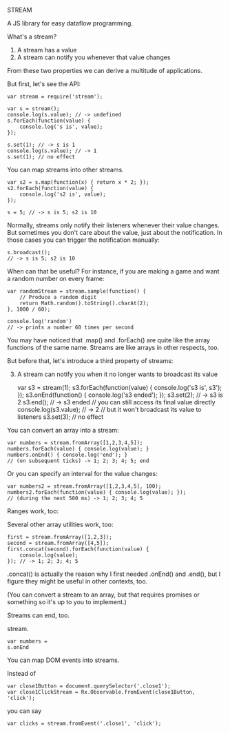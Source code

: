 STREAM

A JS library for easy dataflow programming.

What's a stream?

1. A stream has a value
2. A stream can notify you whenever that value changes

From these two properties we can derive a multitude of applications.

But first, let's see the API:

	var stream = require('stream');

	var s = stream();
	console.log(s.value); // -> undefined
	s.forEach(function(value) {
		console.log('s is', value);
	});

	s.set(1); // -> s is 1
	console.log(s.value); // -> 1
	s.set(1); // no effect

You can map streams into other streams.

	var s2 = s.map(function(x) { return x * 2; });
	s2.forEach(function(value) {
		console.log('s2 is', value);
	});

	s = 5; // -> s is 5; s2 is 10

Normally, streams only notify their listeners whenever their value changes.  But
sometimes you don't care about the value, just about the notification.  In those
cases you can trigger the notification manually:

	s.broadcast();
	// -> s is 5; s2 is 10

When can that be useful? For instance, if you are making a game and want a
random number on every frame:

	var randomStream = stream.sample(function() {
		// Produce a random digit
		return Math.random().toString().charAt(2);
	}, 1000 / 60);

	console.log('random')
	// -> prints a number 60 times per second

You may have noticed that .map() and .forEach() are quite like the array
functions of the same name.  Streams are like arrays in other respects, too.

But before that, let's introduce a third property of streams:

3. A stream can notify you when it no longer wants to broadcast its value

	var s3 = stream(1);
	s3.forEach(function(value) { console.log('s3 is', s3'); });
	s3.onEnd(function() { console.log('s3 ended'); });
	s3.set(2); // -> s3 is 2
	s3.end(); // -> s3 ended
	// you can still access its final value directly
	console.log(s3.value); // -> 2
	// but it won't broadcast its value to listeners
	s3.set(3); // no effect

You can convert an array into a stream:

	var numbers = stream.fromArray([1,2,3,4,5]);
	numbers.forEach(value) { console.log(value); }
	numbers.onEnd() { console.log('end'); }
	// (on subsequent ticks) -> 1; 2; 3; 4; 5; end

Or you can specify an interval for the value changes:

	var numbers2 = stream.fromArray([1,2,3,4,5], 100);
	numbers2.forEach(function(value) { console.log(value); });
	// (during the next 500 ms) -> 1; 2; 3; 4; 5

Ranges work, too:


Several other array utilities work, too:

	first = stream.fromArray([1,2,3]);
	second = stream.fromArray([4,5]);
	first.concat(second).forEach(function(value) {
		console.log(value);
	}); // -> 1; 2; 3; 4; 5

.concat() is actually the reason why I first needed .onEnd() and .end(), but I
figure they might be useful in other contexts, too.

	

(You can convert a stream to an array, but that requires promises or something
so it's up to you to implement.)

Streams can end, too.

stream.

	var numbers = 
	s.onEnd
You can map DOM events into streams.

Instead of

	var close1Button = document.querySelector('.close1');
	var close1ClickStream = Rx.Observable.fromEvent(close1Button, 'click');

you can say

	var clicks = stream.fromEvent('.close1', 'click');

